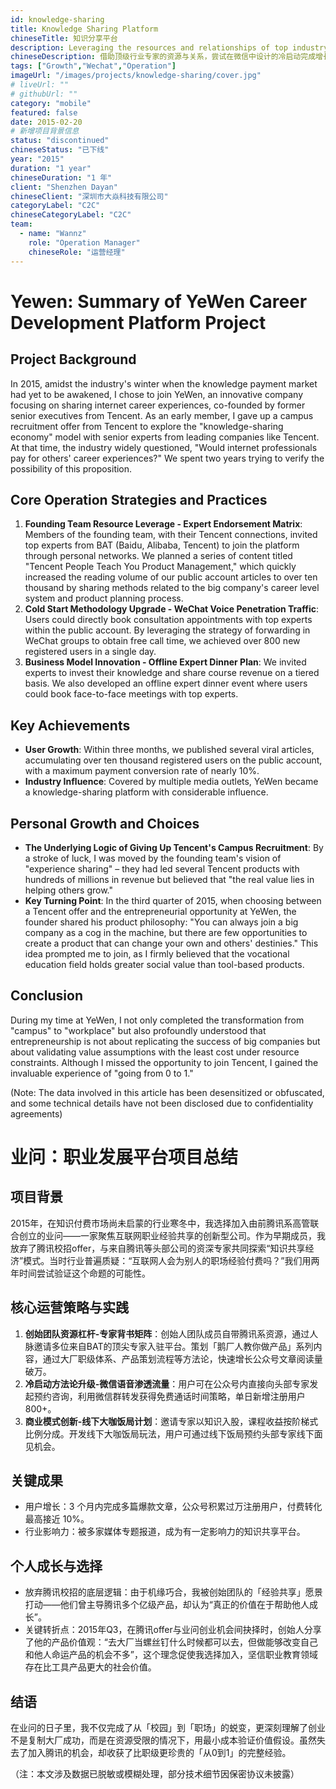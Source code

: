 ```yaml
---
id: knowledge-sharing
title: Knowledge Sharing Platform
chineseTitle: 知识分享平台
description: Leveraging the resources and relationships of top industry experts, attempt to complete growth and customer acquisition through the cold start design in WeChat.
chineseDescription: 借助顶级行业专家的资源与关系，尝试在微信中设计的冷启动完成增长与获客。
tags: ["Growth","Wechat","Operation"]
imageUrl: "/images/projects/knowledge-sharing/cover.jpg"
# liveUrl: ""
# githubUrl: ""
category: "mobile"
featured: false
date: 2015-02-20
# 新增项目背景信息
status: "discontinued"
chineseStatus: "已下线"
year: "2015"
duration: "1 year"
chineseDuration: "1 年"
client: "Shenzhen Dayan"
chineseClient: "深圳市大焱科技有限公司"
categoryLabel: "C2C"
chineseCategoryLabel: "C2C"
team:
  - name: "Wannz"
    role: "Operation Manager"
    chineseRole: "运营经理"
---
```


# Yewen: Summary of YeWen Career Development Platform Project

## Project Background
In 2015, amidst the industry's winter when the knowledge payment market had yet to be awakened, I chose to join YeWen, an innovative company focusing on sharing internet career experiences, co-founded by former senior executives from Tencent. As an early member, I gave up a campus recruitment offer from Tencent to explore the "knowledge-sharing economy" model with senior experts from leading companies like Tencent. At that time, the industry widely questioned, "Would internet professionals pay for others' career experiences?" We spent two years trying to verify the possibility of this proposition.

## Core Operation Strategies and Practices
1. **Founding Team Resource Leverage - Expert Endorsement Matrix**: Members of the founding team, with their Tencent connections, invited top experts from BAT (Baidu, Alibaba, Tencent) to join the platform through personal networks. We planned a series of content titled "Tencent People Teach You Product Management," which quickly increased the reading volume of our public account articles to over ten thousand by sharing methods related to the big company's career level system and product planning process.
2. **Cold Start Methodology Upgrade - WeChat Voice Penetration Traffic**: Users could directly book consultation appointments with top experts within the public account. By leveraging the strategy of forwarding in WeChat groups to obtain free call time, we achieved over 800 new registered users in a single day.
3. **Business Model Innovation - Offline Expert Dinner Plan**: We invited experts to invest their knowledge and share course revenue on a tiered basis. We also developed an offline expert dinner event where users could book face-to-face meetings with top experts.

## Key Achievements
- **User Growth**: Within three months, we published several viral articles, accumulating over ten thousand registered users on the public account, with a maximum payment conversion rate of nearly 10%.
- **Industry Influence**: Covered by multiple media outlets, YeWen became a knowledge-sharing platform with considerable influence.

## Personal Growth and Choices
- **The Underlying Logic of Giving Up Tencent's Campus Recruitment**: By a stroke of luck, I was moved by the founding team's vision of "experience sharing" – they had led several Tencent products with hundreds of millions in revenue but believed that "the real value lies in helping others grow."
- **Key Turning Point**: In the third quarter of 2015, when choosing between a Tencent offer and the entrepreneurial opportunity at YeWen, the founder shared his product philosophy: "You can always join a big company as a cog in the machine, but there are few opportunities to create a product that can change your own and others' destinies." This idea prompted me to join, as I firmly believed that the vocational education field holds greater social value than tool-based products.

## Conclusion
During my time at YeWen, I not only completed the transformation from "campus" to "workplace" but also profoundly understood that entrepreneurship is not about replicating the success of big companies but about validating value assumptions with the least cost under resource constraints. Although I missed the opportunity to join Tencent, I gained the invaluable experience of "going from 0 to 1."

(Note: The data involved in this article has been desensitized or obfuscated, and some technical details have not been disclosed due to confidentiality agreements)
<div class="content-zh" data-language="zh">

# 业问：职业发展平台项目总结

## 项目背景
2015年，在知识付费市场尚未启蒙的行业寒冬中，我选择加入由前腾讯系高管联合创立的业问——一家聚焦互联网职业经验共享的创新型公司。作为早期成员，我放弃了腾讯校招offer，与来自腾讯等头部公司的资深专家共同探索“知识共享经济”模式。当时行业普遍质疑：“互联网人会为别人的职场经验付费吗？”我们用两年时间尝试验证这个命题的可能性。

## 核心运营策略与实践
1. **创始团队资源杠杆-专家背书矩阵**：创始人团队成员自带腾讯系资源，通过人脉邀请多位来自BAT的顶尖专家入驻平台。策划「鹅厂人教你做产品」系列内容，通过大厂职级体系、产品策划流程等方法论，快速增长公众号文章阅读量破万。
2. **冷启动方法论升级-微信语音渗透流量**：用户可在公众号内直接向头部专家发起预约咨询，利用微信群转发获得免费通话时间策略，单日新增注册用户800+。
3. **商业模式创新-线下大咖饭局计划**：邀请专家以知识入股，课程收益按阶梯式比例分成。开发线下大咖饭局玩法，用户可通过线下饭局预约头部专家线下面见机会。

## 关键成果
- 用户增长：3 个月内完成多篇爆款文章，公众号积累过万注册用户，付费转化最高接近 10%。
- 行业影响力：被多家媒体专题报道，成为有一定影响力的知识共享平台。

## 个人成长与选择
- 放弃腾讯校招的底层逻辑：由于机缘巧合，我被创始团队的「经验共享」愿景打动——他们曾主导腾讯多个亿级产品，却认为“真正的价值在于帮助他人成长”。
- 关键转折点：2015年Q3，在腾讯offer与业问创业机会间抉择时，创始人分享了他的产品价值观：“去大厂当螺丝钉什么时候都可以去，但做能够改变自己和他人命运产品的机会不多”，这个理念促使我选择加入，坚信职业教育领域存在比工具产品更大的社会价值。

## 结语  
在业问的日子里，我不仅完成了从「校园」到「职场」的蜕变，更深刻理解了创业不是复制大厂成功，而是在资源受限的情况下，用最小成本验证价值假设。虽然失去了加入腾讯的机会，却收获了比职级更珍贵的「从0到1」的完整经验。

（注：本文涉及数据已脱敏或模糊处理，部分技术细节因保密协议未披露）
</div>